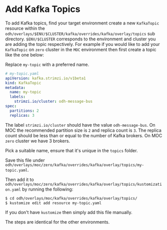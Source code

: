# Add Kafka Topics

To add Kafka topics, find your target environment create a new `KafkaTopic` resource within the `odh/overlays/$ENV/$CLUSTER/kafka/overrides/kafka/overlay/topics` sub directory. `$ENV/$CLUSTER` corresponds to the environment and cluster you are adding the topic respectively. For example if you would like to add your `KafkaTopic` on `zero` cluster in the `MOC` environment then first create a topic like the one below:

Replace `my-topic` with a preferred name.

```yaml
# my-topic.yaml
apiVersion: kafka.strimzi.io/v1beta1
kind: KafkaTopic
metadata:
  name: my-topic
  labels:
    strimzi.io/cluster: odh-message-bus
spec:
  partitions: 2
  replicas: 3
```

The label `strimzi.io/cluster` should have the value `odh-message-bus`. On MOC the recommended partition size is `2` and replica count is `3`. The replica count should be less than or equal to the number of Kafka brokers. On MOC `zero` cluster we have 3 brokers.

Pick a suitable name, ensure that it's unique in the `topics` folder.

Save this file under `odh/overlays/moc/zero/kafka/overrides/kafka/overlay/topics/my-topic.yaml`.

Then add it to `odh/overlays/moc/zero/kafka/overrides/kafka/overlay/topics/kustomization.yaml` by running the following:

```bash
$ cd odh/overlays/moc/kafka/overrides/kafka/overlay/topics/
$ kustomize edit add resource my-topic.yaml
```

If you don't have `kustomize` then simply add this file manually.

The steps are identical for the other environments.
